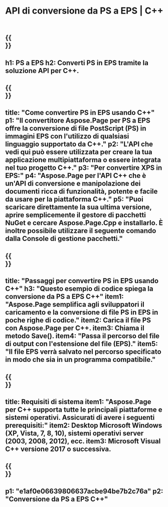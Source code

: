 ﻿---
translation: true
template: /_templates/_conversion-child-cpp.md
title: API di conversione da PS a EPS | C++
url: /cpp/conversion/ps-to-eps/
description: Conversione da PS a EPS fornita da Aspose.Page per la soluzione API C++. Funziona in ambiente runtime C++ per Windows a 32 bit, Windows a 64 bit e Linux a 64 bit.
informat: PS
outformat: EPS
otherformats: XPS EPS
---

{{<section banner>}}
---
h1: PS a EPS
h2: Converti PS in EPS tramite la soluzione API per C++.
---

{{<section overview>}}
---
title: "Come convertire PS in EPS usando C++"
p1: "Il convertitore Aspose.Page per PS a EPS offre la conversione di file PostScript (PS) in immagini EPS con l'utilizzo di qualsiasi linguaggio supportato da C++."
p2: "L'API che vedi qui può essere utilizzata per creare la tua applicazione multipiattaforma o essere integrata nel tuo progetto C++."
p3: "Per convertire XPS in EPS:"
p4: "Aspose.Page per l'API C++ che è un'API di conversione e manipolazione dei documenti ricca di funzionalità, potente e facile da usare per la piattaforma C++."
p5: "Puoi scaricare direttamente la sua ultima versione, aprire semplicemente il gestore di pacchetti NuGet e cercare Aspose.Page.Cpp e installarlo. È inoltre possibile utilizzare il seguente comando dalla Console di gestione pacchetti."
---

{{<section feature1>}}
---
title: "Passaggi per convertire PS in EPS usando C++"
h3: "Questo esempio di codice spiega la conversione da PS a EPS C++"
item1: "Aspose.Page semplifica agli sviluppatori il caricamento e la conversione di file PS in EPS in poche righe di codice."
item2: Carica il file PS con Aspose.Page per C++.
item3: Chiama il metodo Save().
item4: "Passa il percorso del file di output con l'estensione del file (EPS)."
item5: "Il file EPS verrà salvato nel percorso specificato in modo che sia in un programma compatibile."
---

{{<section feature2>}}
---
title: Requisiti di sistema
item1: "Aspose.Page per C++ supporta tutte le principali piattaforme e sistemi operativi. Assicurati di avere i seguenti prerequisiti:"
item2: Desktop Microsoft Windows (XP, Vista, 7, 8, 10), sistemi operativi server (2003, 2008, 2012), ecc.
item3: Microsoft Visual C++ versione 2017 o successiva.
---

{{<section gist>}}
---
p1: "e1af0e06639806637acbe94be7b2c76a"
p2: "Conversione da PS a EPS C++"
---
